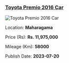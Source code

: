 
<!-- 29cd945a7f9b127ea75e53c216fee68c -->

### [Toyota Premio 2016 Car](https://riyasewana.com/buy/toyota-premio-sale-maharagama-6657168)

![Toyota Premio 2016 Car](https://riyasewana.com/thumb/thumbtoyota-premio-260-201213424971.jpg)

Location: **Maharagama**

Price (Rs): **Rs. 11,975,000**

Mileage (Km): **58000**

Publish Date: **2023-07-20**

